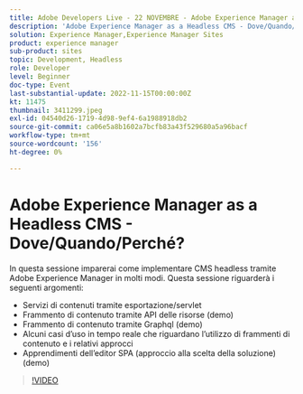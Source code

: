 ```yaml
---
title: Adobe Developers Live - 22 NOVEMBRE - Adobe Experience Manager as a Headless CMS - Dove/Quando/Perché?
description: 'Adobe Experience Manager as a Headless CMS - Dove/Quando/Perché?In questa sessione imparerai come implementare il CMS headless tramite Adobe Experience Manager in molti modi. Questa sessione tratterà i seguenti argomenti: servizi dei contenuti tramite l’esportatore/servlet Frammento di contenuto tramite API delle risorse (demo) Frammento di contenuto tramite Graphql (demo) Alcuni casi d’uso in tempo reale che riguardano l’utilizzo di frammenti di contenuto e il loro approccio Apprendimenti dell’editor SPA (approccio di alcune soluzioni su quando scegliere) (demo)'
solution: Experience Manager,Experience Manager Sites
product: experience manager
sub-product: sites
topic: Development, Headless
role: Developer
level: Beginner
doc-type: Event
last-substantial-update: 2022-11-15T00:00:00Z
kt: 11475
thumbnail: 3411299.jpeg
exl-id: 04540d26-1719-4d98-9ef4-6a1988918db2
source-git-commit: ca06e5a8b1602a7bcfb83a43f529680a5a96bacf
workflow-type: tm+mt
source-wordcount: '156'
ht-degree: 0%

---
```


# Adobe Experience Manager as a Headless CMS - Dove/Quando/Perché?

In questa sessione imparerai come implementare CMS headless tramite Adobe Experience Manager in molti modi. Questa sessione riguarderà i seguenti argomenti:

* Servizi di contenuti tramite esportazione/servlet
* Frammento di contenuto tramite API delle risorse (demo)
* Frammento di contenuto tramite Graphql (demo)
* Alcuni casi d’uso in tempo reale che riguardano l’utilizzo di frammenti di contenuto e i relativi approcci
* Apprendimenti dell’editor SPA (approccio alla scelta della soluzione) (demo)

>[!VIDEO](https://video.tv.adobe.com/v/3411299/?quality=12&learn=on)
